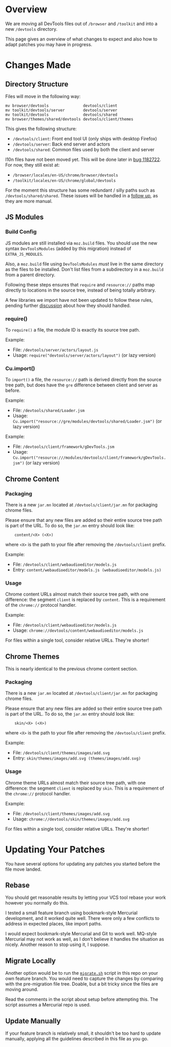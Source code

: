 # Overview

We are moving all DevTools files out of `/browser` and `/toolkit` and into a new
`/devtools` directory.

This page gives an overview of what changes to expect and also how to adapt
patches you may have in progress.

# Changes Made

## Directory Structure

Files will move in the following way:

```
mv browser/devtools               devtools/client
mv toolkit/devtools/server        devtools/server
mv toolkit/devtools               devtools/shared
mv browser/themes/shared/devtools devtools/client/themes
```

This gives the following structure:

* `/devtools/client`: Front end tool UI (only ships with desktop Firefox)
* `/devtools/server`: Back end server and actors
* `/devtools/shared`: Common files used by both the client and server

l10n files have not been moved yet.  This will be done later in [bug
1182722][l10n].  For now, they still exist at:

* `/browser/locales/en-US/chrome/browser/devtools`
* `/toolkit/locales/en-US/chrome/global/devtools`

For the moment this structure has some redundant / silly paths such as
`/devtools/shared/shared`. These issues will be handled in a [follow
up][shared], as they are more manual.

## JS Modules

### Build Config

JS modules are still installed via `moz.build` files.  You should use the new
syntax `DevToolsModules` (added by this migration) instead of
`EXTRA_JS_MODULES`.

Also, a `moz.build` file using `DevToolsModules` *must* live in the same
directory as the files to be installed.  Don't list files from a subdirectory in
a `moz.build` from a parent directory.

Following these steps ensures that `require` and `resource://` paths map
directly to locations in the source tree, instead of being totally arbitrary.

A few libraries we import have not been updated to follow these rules, pending
further [discussion][libs] about how they should handled.

### require()

To `require()` a file, the module ID is exactly its source tree path.

Example:

* File: `/devtools/server/actors/layout.js`
* Usage: `require("devtools/server/actors/layout")` (or lazy version)

### Cu.import()

To `import()` a file, the `resource://` path is derived directly from the source
tree path, but does have the `gre` difference between client and server as
before.

Example:

* File: `/devtools/shared/Loader.jsm`
* Usage: `Cu.import("resource://gre/modules/devtools/shared/Loader.jsm")` (or lazy version)

Example:

* File: `/devtools/client/framework/gDevTools.jsm`
* Usage: `Cu.import("resource:///modules/devtools/client/framework/gDevTools.jsm")` (or lazy version)

## Chrome Content

### Packaging

There is a new `jar.mn` located at `/devtools/client/jar.mn` for packaging
chrome files.

Please ensure that any new files are added so their entire source tree path is
part of the URL. To do so, the `jar.mn` entry should look like:

```
    content/<X> (<X>)
```

where `<X>` is the path to your file after removing the `/devtools/client`
prefix.

Example:

* File: `/devtools/client/webaudioeditor/models.js`
* Entry: `content/webaudioeditor/models.js (webaudioeditor/models.js)`

### Usage

Chrome content URLs almost match their source tree path, with one difference:
the segment `client` is replaced by `content`.  This is a requirement of the
`chrome://` protocol handler.

Example:

* File: `/devtools/client/webaudioeditor/models.js`
* Usage: `chrome://devtools/content/webaudioeditor/models.js`

For files within a single tool, consider relative URLs.  They're shorter!

## Chrome Themes

This is nearly identical to the previous chrome content section.

### Packaging

There is a new `jar.mn` located at `/devtools/client/jar.mn` for packaging
chrome files.

Please ensure that any new files are added so their entire source tree path is
part of the URL. To do so, the `jar.mn` entry should look like:

```
    skin/<X> (<X>)
```

where `<X>` is the path to your file after removing the `/devtools/client`
prefix.

Example:

* File: `/devtools/client/themes/images/add.svg`
* Entry: `skin/themes/images/add.svg (themes/images/add.svg)`

### Usage

Chrome theme URLs almost match their source tree path, with one difference:
the segment `client` is replaced by `skin`.  This is a requirement of the
`chrome://` protocol handler.

Example:

* File: `/devtools/client/themes/images/add.svg`
* Usage: `chrome://devtools/skin/themes/images/add.svg`

For files within a single tool, consider relative URLs.  They're shorter!

# Updating Your Patches

You have several options for updating any patches you started before the file
move landed.

## Rebase

You should get reasonable results by letting your VCS tool rebase your work
however you normally do this.

I tested a small feature branch using bookmark-style Mercurial development, and
it worked quite well.  There were only a few conflicts to address in expected
places, like import paths.

I would expect bookmark-style Mercurial and Git to work well.  MQ-style
Mercurial may not work as well, as I don't believe it handles the situation as
nicely.  Another reason to stop using it, I suppose.

## Migrate Locally

Another option would be to run the [`migrate.sh`](migrate.sh) script in this
repo on your own feature branch.  You would need to capture the changes by
comparing with the pre-migration file tree.  Doable, but a bit tricky since the
files are moving around.

Read the comments in the script about setup before attempting this.  The script
assumes a Mercurial repo is used.

## Update Manually

If your feature branch is relatively small, it shouldn't be too hard to update
manually, applying all the guidelines described in this file as you go.

[l10n]: https://bugzilla.mozilla.org/show_bug.cgi?id=1182722
[shared]: https://bugzilla.mozilla.org/show_bug.cgi?id=1196047
[libs]: https://bugzilla.mozilla.org/show_bug.cgi?id=1201710
